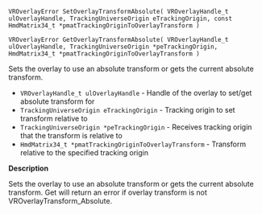 `VROverlayError SetOverlayTransformAbsolute( VROverlayHandle_t ulOverlayHandle, TrackingUniverseOrigin eTrackingOrigin, const HmdMatrix34_t *pmatTrackingOriginToOverlayTransform )`

`VROverlayError GetOverlayTransformAbsolute( VROverlayHandle_t ulOverlayHandle, TrackingUniverseOrigin *peTrackingOrigin, HmdMatrix34_t *pmatTrackingOriginToOverlayTransform )`

Sets the overlay to use an absolute transform or gets the current absolute transform.

* `VROverlayHandle_t ulOverlayHandle` - Handle of the overlay to set/get absolute transform for
* `TrackingUniverseOrigin eTrackingOrigin` - Tracking origin to set transform relative to
* `TrackingUniverseOrigin *peTrackingOrigin` - Receives tracking origin that the transform is relative to
* `HmdMatrix34_t *pmatTrackingOriginToOverlayTransform` - Transform relative to the specified tracking origin

**Description**

Sets the overlay to use an absolute transform or gets the current absolute transform. Get will return an error if overlay transform is not VROverlayTransform_Absolute.
